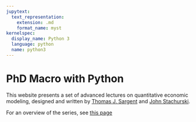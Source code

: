 ```yaml
---
jupytext:
  text_representation:
    extension: .md
    format_name: myst
kernelspec:
  display_name: Python 3
  language: python
  name: python3
---
```


# PhD Macro with Python

This website presents a set of advanced lectures on quantitative economic modeling, designed and written by
[Thomas J. Sargent](http://www.tomsargent.com/) and [John Stachurski](http://johnstachurski.net/).

For an overview of the series, see [this page](https://quantecon.org/lectures/)

```{tableofcontents}
```

